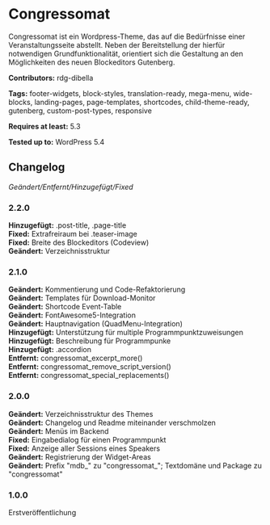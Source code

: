 # Congressomat
Congressomat ist ein Wordpress-Theme, das auf die Bedürfnisse einer Veranstaltungsseite abstellt. Neben der Bereitstellung der hierfür notwendigen Grundfunktionalität, orientiert sich die Gestaltung an den Möglichkeiten des neuen Blockeditors Gutenberg.

__Contributors:__ rdg-dibella

__Tags:__  footer-widgets, block-styles, translation-ready, mega-menu, wide-blocks, landing-pages, page-templates, shortcodes, child-theme-ready, gutenberg, custom-post-types, responsive

__Requires at least:__ 5.3  

__Tested up to:__ WordPress 5.4  


## Changelog
*Geändert/Entfernt/Hinzugefügt/Fixed*

### 2.2.0
**Hinzugefügt:** .post-title, .page-title  
**Fixed:** Extrafreiraum bei .teaser-image  
**Fixed:** Breite des Blockeditors (Codeview)  
**Geändert:** Verzeichnisstruktur  

### 2.1.0
**Geändert:** Kommentierung und Code-Refaktorierung   
**Geändert:** Templates für Download-Monitor  
**Geändert:** Shortcode Event-Table  
**Geändert:** FontAwesome5-Integration  
**Geändert:** Hauptnavigation (QuadMenu-Integration)  
**Hinzugefügt:** Unterstützung für multiple Programmpunktzuweisungen  
**Hinzugefügt:** Beschreibung für Programmpunke  
**Hinzugefügt:** .accordion  
**Entfernt:** congressomat_excerpt_more()  
**Entfernt:** congressomat_remove_script_version()  
**Entfernt:** congressomat_special_replacements()  

### 2.0.0
**Geändert:** Verzeichnisstruktur des Themes  
**Geändert:** Changelog und Readme miteinander verschmolzen  
**Geändert:** Menüs im Backend  
**Fixed:** Eingabedialog für einen Programmpunkt  
**Fixed:** Anzeige aller Sessions eines Speakers  
**Geändert:** Registrierung der Widget-Areas  
**Geändert:** Prefix "mdb_" zu "congressomat_"; Textdomäne und Package zu "congressomat"  

### 1.0.0
Erstveröffentlichung 